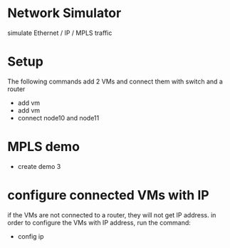 # Network Simulator
simulate Ethernet / IP / MPLS traffic

# Setup
The following commands add 2 VMs and connect them with switch and a router

- add vm
- add vm
- connect node10 and node11

# MPLS demo
- create demo 3

# configure connected VMs with IP
if the VMs are not connected to a router, they will not get IP address.
in order to configure the VMs with IP address, run the command:
- config ip

